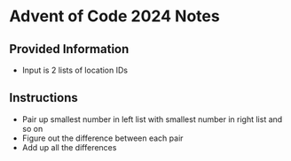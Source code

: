 # Advent of Code 2024 Notes

## Provided Information

- Input is 2 lists of location IDs

## Instructions

- Pair up smallest number in left list with smallest number in right list and so on
- Figure out the difference between each pair
- Add up all the differences
